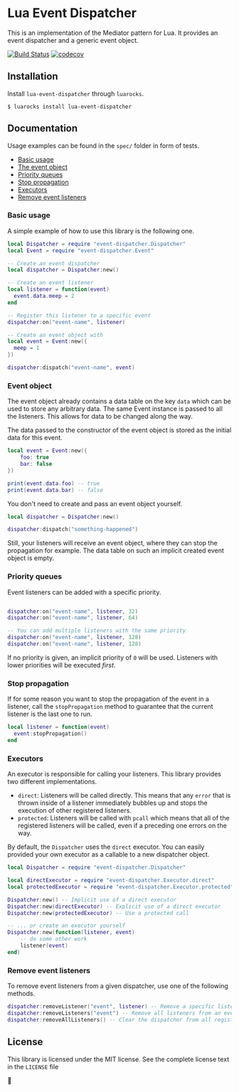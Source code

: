 # Lua Event Dispatcher

This is an implementation of the Mediator pattern for Lua. It provides
an event dispatcher and a generic event object.

[![Build Status](https://travis-ci.com/sheeep/lua-event-dispatcher.svg?branch=master)](https://travis-ci.com/sheeep/lua-event-dispatcher)
[![codecov](https://codecov.io/gh/sheeep/lua-event-dispatcher/branch/master/graph/badge.svg)](https://codecov.io/gh/sheeep/lua-event-dispatcher)

## Installation

Install `lua-event-dispatcher` through `luarocks`.

```
$ luarocks install lua-event-dispatcher
```

## Documentation

Usage examples can be found in the `spec/` folder in form of tests.

* [Basic usage](#basic-usage)
* [The event object](#event-object)
* [Priority queues](#priority-queues)
* [Stop propagation](#stop-propagation)
* [Executors](#executors)
* [Remove event listeners](#remove-event-listeners)

### Basic usage

A simple example of how to use this library is the following one.

```lua
local Dispatcher = require "event-dispatcher.Dispatcher"
local Event = require "event-dispatcher.Event"

-- Create an event dispatcher
local dispatcher = Dispatcher:new()

-- Create an event listener
local listener = function(event)
  event.data.meep = 2
end

-- Register this listener to a specific event
dispatcher:on("event-name", listener)

-- Create an event object with
local event = Event:new({
  meep = 1
})

dispatcher:dispatch("event-name", event)
```

### Event object

The event object already contains a data table on the key `data` which
can be used to store any arbitrary data. The same Event instance is passed
to all the listeners. This allows for data to be changed along the way.

The data passed to the constructor of the event object is stored as the
initial data for this event.

```lua
local event = Event:new({
    foo: true
    bar: false
})

print(event.data.foo) -- true
print(event.data.bar) -- false
```

You don't need to create and pass an event object yourself.

```lua
local dispatcher = Dispatcher:new()

dispatcher:dispatch("something-happened")
```

Still, your listeners will receive an event object, where they can stop
the propagation for example. The data table on such an implicit created
event object is empty.

### Priority queues

Event listeners can be added with a specific priority.

```lua

dispatcher:on("event-name", listener, 32)
dispatcher:on("event-name", listener, 64)

-- You can add multiple listeners with the same priority
dispatcher:on("event-name", listener, 128)
dispatcher:on("event-name", listener, 128)
```

If no priority is given, an implicit priority of `0` will be used.
Listeners with lower priorities will be executed *first*.

### Stop propagation

If for some reason you want to stop the propagation of the event
in a listener, call the `stopPropagation` method to guarantee
that the current listener is the last one to run.

```lua
local listener = function(event)
  event:stopPropagation()
end
```

### Executors

An executor is responsible for calling your listeners. This library provides two
different implementations.

* `direct`: Listeners will be called directly. This means that any `error`
that is thrown inside of a listener immediately bubbles up and stops the
execution of other registered listeners.
* `protected`: Listeners will be called with `pcall` which means that all of
the registered listeners will be called, even if a preceding one errors on the way.

By default, the `Dispatcher` uses the `direct` executor. You can easily provided
your own executor as a callable to a new dispatcher object.

```lua
local Dispatcher = require "event-dispatcher.Dispatcher"

local directExecutor = require "event-dispatcher.Executor.direct"
local protectedExecutor = require "event-dispatcher.Executor.protected"

Dispatcher:new() -- Implicit use of a direct executor
Dispatcher:new(directExecutor) -- Explicit use of a direct executor
Dispatcher:new(protectedExecutor) -- Use a protected call

-- ... or create an executor yourself
Dispatcher:new(function(listener, event)
    -- do some other work
    listener(event)
end)
```

### Remove event listeners

To remove event listeners from a given dispatcher, use one of the following
methods.

```lua
dispatcher:removeListener("event", listener) -- Remove a specific listener from an event
dispatcher:removeListeners("event") -- Remove all listeners from an event
dispatcher:removeAllListeners() -- Clear the dispatcher from all registered events
```

## License
This library is licensed under the MIT license.
See the complete license text in the `LICENSE` file

🌱
